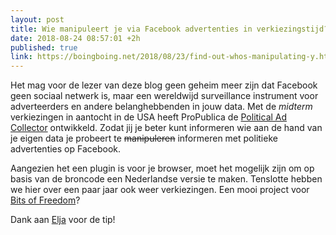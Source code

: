 ```yaml
---
layout: post
title: Wie manipuleert je via Facebook advertenties in verkiezingstijd?
date: 2018-08-24 08:57:01 +2h
published: true
link: https://boingboing.net/2018/08/23/find-out-whos-manipulating-y.html
---
```

Het mag voor de lezer van deze blog geen geheim meer zijn dat Facebook geen sociaal netwerk is, maar een wereldwijd surveillance instrument voor adverteerders en andere belanghebbenden in jouw data. Met de _midterm_ verkiezingen in aantocht in de USA heeft ProPublica de [Political Ad Collector](https://projects.propublica.org/political-ad-collector/) ontwikkeld. Zodat jij je beter kunt informeren wie aan de hand van je eigen data je probeert te <strike>manipuleren</strike> informeren met politieke advertenties op Facebook. 

Aangezien het een plugin is voor je browser, moet het mogelijk zijn om op basis van de broncode een Nederlandse versie te maken. Tenslotte hebben we hier over een paar jaar ook weer verkiezingen. Een mooi project voor [Bits of Freedom](https://www.bof.nl/)?

Dank aan [Elja](https://eljadaae.nl) voor de tip!